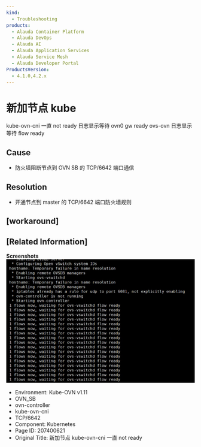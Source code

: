 ```yaml
---
kind:
  - Troubleshooting
products:
  - Alauda Container Platform
  - Alauda DevOps
  - Alauda AI
  - Alauda Application Services
  - Alauda Service Mesh
  - Alauda Developer Portal
ProductsVersion:
  - 4.1.0,4.2.x
---
```

<!-- A type of document that involves encountering a fault, diagnosing it, performing root cause analysis, and providing solutions. -->

# 新加节点 kube

kube-ovn-cni 一直 not ready 日志显示等待 ovn0 gw ready ovs-ovn 日志显示等待 flow ready

## Cause
- 防火墙阻断节点到 OVN SB 的 TCP/6642 端口通信

## Resolution
- 开通节点到 master 的 TCP/6642 端口防火墙规则

## [workaround]

## [Related Information]
**Screenshots**
![](assets/xin-jia-jie-dian-kube-ovn-cni-yi-zhi-not-ready/image-2024-5-10_11-0-45.png)
- Environment: Kube-OVN v1.11
- OVN_SB
- ovn-controller
- kube-ovn-cni
- TCP/6642
- Component: Kubernetes
- Page ID: 207400621
- Original Title: 新加节点 kube-ovn-cni 一直 not ready

